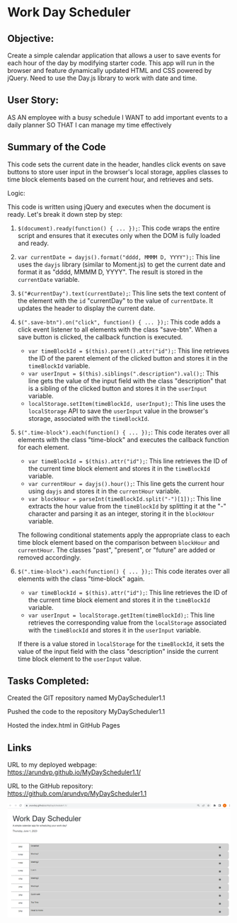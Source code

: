 # Work Day Scheduler

## Objective:

Create a simple calendar application that allows a user to save events for each hour of the day by modifying starter code. This app will run in the browser and feature dynamically updated HTML and CSS powered by jQuery.
Need to use the Day.js library to work with date and time.


## User Story: 

AS AN employee with a busy schedule
I WANT to add important events to a daily planner
SO THAT I can manage my time effectively


## Summary of the Code 

This code sets the current date in the header, handles click events on save buttons to store user input in the browser's local storage, applies classes to time block elements based on the current hour, and retrieves and sets.

Logic:

This code is written using jQuery and executes when the document is ready. Let's break it down step by step:

1. `$(document).ready(function() { ... });`: This code wraps the entire script and ensures that it executes only when the DOM is fully loaded and ready.

2. `var currentDate = dayjs().format("dddd, MMMM D, YYYY");`: This line uses the `dayjs` library (similar to Moment.js) to get the current date and format it as "dddd, MMMM D, YYYY". The result is stored in the `currentDate` variable.

3. `$("#currentDay").text(currentDate);`: This line sets the text content of the element with the `id` "currentDay" to the value of `currentDate`. It updates the header to display the current date.

4. `$(".save-btn").on("click", function() { ... });`: This code adds a click event listener to all elements with the class "save-btn". When a save button is clicked, the callback function is executed.

   - `var timeBlockId = $(this).parent().attr("id");`: This line retrieves the ID of the parent element of the clicked button and stores it in the `timeBlockId` variable.
   - `var userInput = $(this).siblings(".description").val();`: This line gets the value of the input field with the class "description" that is a sibling of the clicked button and stores it in the `userInput` variable.
   - `localStorage.setItem(timeBlockId, userInput);`: This line uses the `localStorage` API to save the `userInput` value in the browser's storage, associated with the `timeBlockId`.

5. `$(".time-block").each(function() { ... });`: This code iterates over all elements with the class "time-block" and executes the callback function for each element.

   - `var timeBlockId = $(this).attr("id");`: This line retrieves the ID of the current time block element and stores it in the `timeBlockId` variable.
   - `var currentHour = dayjs().hour();`: This line gets the current hour using `dayjs` and stores it in the `currentHour` variable.
   - `var blockHour = parseInt(timeBlockId.split("-")[1]);`: This line extracts the hour value from the `timeBlockId` by splitting it at the "-" character and parsing it as an integer, storing it in the `blockHour` variable.

   The following conditional statements apply the appropriate class to each time block element based on the comparison between `blockHour` and `currentHour`. The classes "past", "present", or "future" are added or removed accordingly.

6. `$(".time-block").each(function() { ... });`: This code iterates over all elements with the class "time-block" again.

   - `var timeBlockId = $(this).attr("id");`: This line retrieves the ID of the current time block element and stores it in the `timeBlockId` variable.
   - `var userInput = localStorage.getItem(timeBlockId);`: This line retrieves the corresponding value from the `localStorage` associated with the `timeBlockId` and stores it in the `userInput` variable.

   If there is a value stored in `localStorage` for the `timeBlockId`, it sets the value of the input field with the class "description" inside the current time block element to the `userInput` value.


## Tasks Completed: 

Created the GIT repository named MyDayScheduler1.1

Pushed the code to the repository MyDayScheduler1.1

Hosted the index.html in GitHub Pages


## Links

URL to my deployed webpage: https://arundvp.github.io/MyDayScheduler1.1/

URL to the GitHub repository: https://github.com/arundvp/MyDayScheduler1.1

![Screenshot for the webpage](./assets/images/my-work-scheduler-app.png)
